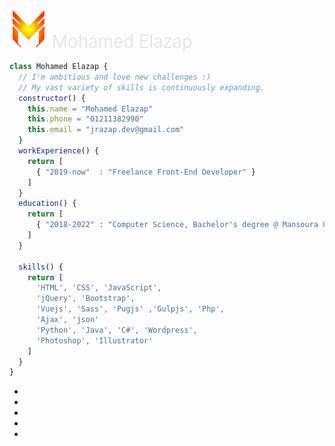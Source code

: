 <h1 style="margin: 0px auto;font-weight: 300;color: #e1e1e1;"><img src="./logo.png" alt=""> Mohamed Elazap</h1>


```javascript
class Mohamed Elazap {
  // I'm ambitious and love new challenges :)
  // My vast variety of skills is continuously expanding.
  constructor() {
    this.name = "Mohamed Elazap"
    this.phone = "01211382990"
    this.email = "jrazap.dev@gmail.com"
  }
  workExperience() {
    return [
      { "2019-now"  : "Freelance Front-End Developer" }
    ]      
  }
  education() {
    return [
      { "2018-2022" : "Computer Science, Bachelor's degree @ Mansoura University" }
    ]
  }
  
  skills() {
    return [ 
      'HTML', 'CSS', 'JavaScript',
      'jQuery', 'Bootstrap',
      'Vuejs', 'Sass', 'Pugjs' ,'Gulpjs', 'Php', 
      'Ajax', 'json'
      'Python', 'Java', 'C#', 'Wordpress',
      'Photoshop', 'Illustrator'
    ]
  }
}
```
<div class="social_media2">
                <ul>
                  <li>
                    <a href="https://www.facebook.com/jrazap1" target="_blank"
                      ><i class="fab fa-facebook" aria-hidden="true"></i
                    ></a>
                  </li>
                  <li>
                    <a href="https://twitter.com/jrazap1" target="_blank"
                      ><i class="fab fa-twitter" aria-hidden="true"></i
                    ></a>
                  </li>
                  <li>
                    <a href="https://github.com/jrazap" target="_blank"
                      ><i class="fab fa-github" aria-hidden="true"></i
                    ></a>
                  </li>
                  <li>
                    <a
                      href="https://www.linkedin.com/in/jrazap/"
                      target="_blank"
                      ><i class="fab fa-linkedin-in" aria-hidden="true"></i
                    ></a>
                  </li>
                  <li>
                    <a href="https://www.instagram.com/jrazap/" target="_blank"
                      ><i class="fab fa-instagram" aria-hidden="true"></i
                    ></a>
                  </li>
                </ul>
              </div>
